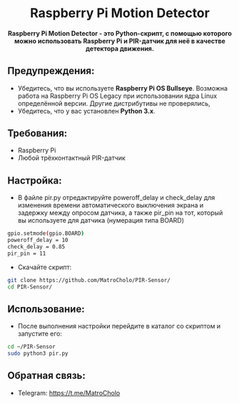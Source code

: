 <h1 align="center">Raspberry Pi Motion Detector</h1>
<h4 align="center">Raspberry Pi Motion Detector - это Python-скрипт, с помощью которого можно использовать Raspberry Pi и PIR-датчик для неё в качестве детектора движения.</h4>

## Предупреждения:
- Убедитесь, что вы используете **Raspberry Pi OS Bullseye**. Возможна работа на Raspberry Pi OS Legacy при использовании ядра Linux определённой версии. Другие дистрибутивы не проверялись,
- Убедитесь, что у вас установлен **Python 3.x**.

## Требования:
- Raspberry Pi
- Любой трёхконтактный PIR-датчик

## Настройка:

- В файле pir.py отредактируйте poweroff_delay и check_delay для изменения времени автоматического выключения экрана и задержку между опросом датчика, а также pir_pin на тот, который вы используете для датчика (нумерация типа BOARD)
```sh
gpio.setmode(gpio.BOARD)
poweroff_delay = 10
check_delay = 0.85
pir_pin = 11
```


- Скачайте скрипт:
```sh
git clone https://github.com/MatroCholo/PIR-Sensor/
cd PIR-Sensor/
```

## Использование:
- После выполнения настройки перейдите в каталог со скриптом и запустите его:
```sh
cd ~/PIR-Sensor
sudo python3 pir.py
```

## Обратная связь:
- Telegram: https://t.me/MatroCholo
